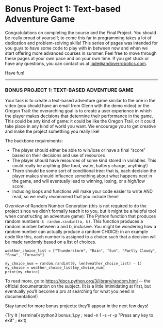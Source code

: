 # Bonus Project 1: Text-based Adventure Game

Congratulations on completing the course and the Final Project. You should be really proud of yourself; to come this far in programming takes a lot of dedication and problem-solving skills! This series of pages was intended for you guys to have some code to play with in between now and when we start offering more advanced courses in summer. Feel free to move through these pages at your own pace and on your own time. If you get stuck or have any questions, you can contact us at jade@andoverrobotics.com. 

Have fun!


-----

### BONUS PROJECT 1: TEXT-BASED ADVENTURE GAME

Your task is to create a text-based adventure game similar to the one in the video (you should have an email from Glenn with the demo video) or the Oregon Trail: the overarching goal is to create a user experience in which the player makes decisions that determine their performance in the game. This could be any kind of game: it could be like the Oregon Trail, or it could take place in any kind of world you want. We encourage you to get creative and make the project something you really like! 

The backbone requirements:
- The player should either be able to win/lose or have a final “score” based on their decisions and use of resources
- The player should have resources of some kind stored in variables. This could really be anything (like food, water, battery charge, anything!)
- There should be some sort of conditional tree: that is, each decision the player makes should influence something about what happens next in the game, and will eventually lead to winning, losing, or a high/low score.
- Including loops and functions will make your code easier to write AND read, so we really recommend that you include them!

Overview of Random Number Generation (this is not required to do the project since we didn’t formally teach it to you, but it might be a helpful tool when constructing an adventure game):
The Python function that produces random numbers is ``` random.randint(a, b)```. This function produces a random number between a and b, inclusive. 
You might be wondering how a random number can actually produce a random CHOICE: in an example code like this, each number is assigned to a choice such that a decision will be made randomly based on a list of choices.
```import random
weather_choice_list = ["Thunderstorm", "Rain", "Sun", "Partly Cloudy", "Snow", "Tornado"]
 
my_choice_num = random.randint(0, len(weather_choice_list) - 1)
my_choice = weather_choice_list[my_choice_num]
print(my_choice)
```

To read more, go to https://docs.python.org/3/library/random.html -- the official documentation on the subject. (It is a little intimidating at first, but eventually you’ll become a pro at searching for what you need in documentation!)

Stay tuned for more bonus projects: they'll appear in the next few days!

{Try It | terminal}(python3 bonus_1.py ; read -n 1 -s -r -p "Press any key to exit" ; exit)

